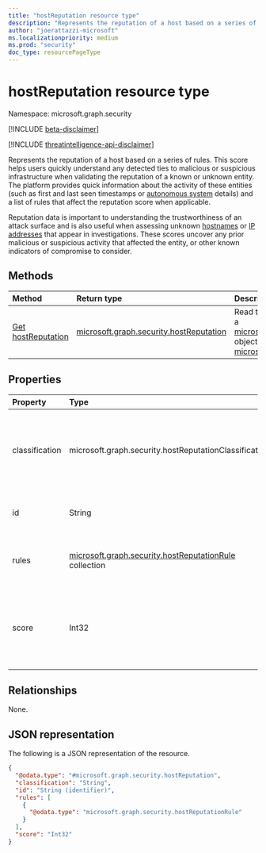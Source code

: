 ```yaml
---
title: "hostReputation resource type"
description: "Represents the reputation of a host based on a series of rules."
author: "joerattazzi-microsoft"
ms.localizationpriority: medium
ms.prod: "security"
doc_type: resourcePageType
---
```


# hostReputation resource type

Namespace: microsoft.graph.security

[!INCLUDE [beta-disclaimer](../../includes/beta-disclaimer.md)]

[!INCLUDE [threatintelligence-api-disclaimer](../../includes/threatintelligence-api-disclaimer.md)]

Represents the reputation of a host based on a series of rules. This score helps users quickly understand any detected ties to malicious or suspicious infrastructure when validating the reputation of a known or unknown entity. The platform provides quick information about the activity of these entities (such as first and last seen timestamps or [autonomous system](../resources/security-autonomoussystem.md) details) and a list of rules that affect the reputation score when applicable.

Reputation data is important to understanding the trustworthiness of an attack surface and is also useful when assessing unknown [hostnames](../resources/security-hostname.md) or [IP addresses](../resources/security-ipaddress.md) that appear in investigations. These scores uncover any prior malicious or suspicious activity that affected the entity, or other known indicators of compromise to consider.

## Methods

|Method|Return type|Description|
|:---|:---|:---|
|[Get hostReputation](../api/security-host-get-reputation.md)|[microsoft.graph.security.hostReputation](../resources/security-hostreputation.md)|Read the properties and relationships of a [microsoft.graph.security.hostReputation](../resources/security-hostreputation.md) object, for a given [microsoft.graph.security.host](../resources/security-host.md).|

## Properties

|Property|Type|Description|
|:---|:---|:---|
|classification|microsoft.graph.security.hostReputationClassification|The calculated reputation of the host. The possible values are: `unknown`, `neutral`, `suspicious`, `malicious`, `unknownFutureValue`.|
|id|String|A system-generated ID for this **hostReputation**.|
|rules|[microsoft.graph.security.hostReputationRule](../resources/security-hostreputationrule.md) collection|A collection of rules that have been used to calculate the classification and score.|
|score|Int32|The calculated score (0-100) of the requested host. A higher value indicates that this [host](../resources/security-host.md) is more likely to be suspicious or malicious.|

## Relationships

None.

## JSON representation

The following is a JSON representation of the resource.
<!-- {
  "blockType": "resource",
  "keyProperty": "id",
  "@odata.type": "microsoft.graph.security.hostReputation",
  "openType": false
}
-->
``` json
{
  "@odata.type": "#microsoft.graph.security.hostReputation",
  "classification": "String",
  "id": "String (identifier)",
  "rules": [
    {
      "@odata.type": "microsoft.graph.security.hostReputationRule"
    }
  ],
  "score": "Int32"
}
```
